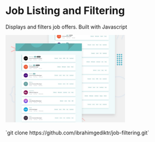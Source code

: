
# Job Listing and Filtering

Displays and filters job offers. Built with Javascript

<img src="design/desktop-preview.jpg" width="65%">

<br>
<br>
`git clone https://github.com/ibrahimgediktr/job-filtering.git`

